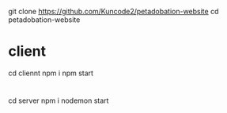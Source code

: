 git clone https://github.com/Kuncode2/petadobation-website
cd petadobation-website

# client
cd cliennt
npm i
npm start

# 
cd server
npm i
nodemon start
